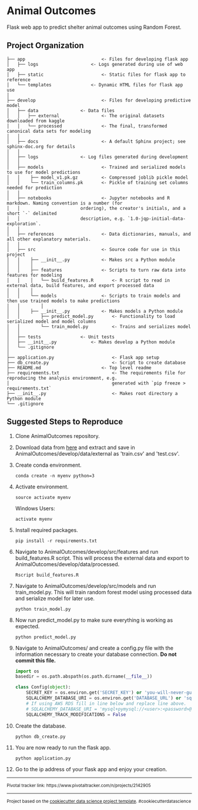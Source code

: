 Animal Outcomes
==============================

Flask web app to predict shelter animal outcomes using Random Forest.

Project Organization
------------
	├── app	                			<- Files for developing flask app
	│   ├── logs					<- Logs generated during use of web app 
	│   ├── static      				<- Static files for flask app to reference
	│   └── templates				<- Dynamic HTML files for flask app use
	│
	├── develop          				<- Files for developing predictive model	
	│	├── data				<- Data files
	│	│   ├── external    			<- The original datasets downloaded from kaggle
	│	│   └── processed   			<- The final, transformed canonical data sets for modeling
	│	│			
	│	├── docs            			<- A default Sphinx project; see sphinx-doc.org for details
	│	│			
	│	├── logs				<- Log files generated during development
	│	│
	│	├── models            	 		<- Trained and serialized models to use for model predictions
	│	│    ├── model_v1.pk.gz			<- Compressed joblib pickle model
	│	│    └── train_columns.pk		<- Pickle of training set columns needed for prediction
	│	│
	│	├── notebooks          			<- Jupyter notebooks and R markdown. Naming convention is a number (for 
	│	│						ordering), the creator's initials, and a short `-` delimited
	│	│						description, e.g. `1.0-jqp-initial-data-exploration`.
	│	│
	│	├── references        	 		<- Data dictionaries, manuals, and all other explanatory materials.
	│	│
	│	├── src                			<- Source code for use in this project
	│	│    ├── __init__.py    		<- Makes src a Python module
	│	│    │ 
	│	│    ├── features      			<- Scripts to turn raw data into features for modeling
	│	│    │   └── build_features.R		<- R script to read in external data, build features, and export processed data
	│	│    │
	│	│    └── models         		<- Scripts to train models and then use trained models to make predictions
	│	│        │   
	│ 	│ 	 ├── __init__.py    		<- Makes models a Python module
	│	│        ├── predict_model.py		<- Functionality to load serialized model and model columns
	│	│        └── train_model.py     	<- Trains and serializes model
	│	│ 
	│ 	├── tests				<- Unit tests
	│ 	├── __init__.py    			<- Makes develop a Python module
	│	└── .gitignore	
	│
	├── application.py              		<- Flask app setup       
	├── db_create.py             			<- Script to create database 
	├── README.md              			<- Top level readme
	├── requirements.txt            		<- The requirements file for reproducing the analysis environment, e.g.
	│	                      	   			generated with `pip freeze > requirements.txt`
	├── __init__.py              			<- Makes root directory a Python module
	└── .gitignore					
	
Suggested Steps	to Reproduce	
--------

1. Clone AnimalOutcomes repository.

2. Download data from [here](https://www.kaggle.com/c/shelter-animal-outcomes/data) and extract and save in AnimalOutcomes/develop/data/external as 'train.csv' and 'test.csv'.

3. Create conda environment. 

    `conda create -n myenv python=3`
    
4. Activate environment.

    `source activate myenv`
	
   Windows Users:

    `activate myenv`

5. Install required packages. 

    `pip install -r requirements.txt`

6. Navigate to AnimalOutcomes/develop/src/features and run build_features.R script. This will process the external data and export to AnimalOutcomes/develop/data/processed.

	`Rscript build_features.R`
	
7. Navigate to AnimalOutcomes/develop/src/models and run train_model.py. This will train random forest model using processed data and serialize model for later use.

	`python train_model.py`
	
8. Now run predict_model.py to make sure everything is working as expected.

	`python predict_model.py`
	
9. Navigate to AnimalOutcomes/ and create a config.py file with the information necessary to create your database connection. **Do not commit this file.** 
     
    ```python
	import os
	basedir = os.path.abspath(os.path.dirname(__file__))

	class Config(object):
		SECRET_KEY = os.environ.get('SECRET_KEY') or 'you-will-never-guess'
		SQLALCHEMY_DATABASE_URI = os.environ.get('DATABASE_URL') or 'sqlite:///' + os.path.join(basedir, 'app.db')
		# If using AWS RDS fill in line below and replace line above.
		# SQLALCHEMY_DATABASE_URI = 'mysql+pymysql://<user>:<password>@<endpoint>/<database name>'
		SQLALCHEMY_TRACK_MODIFICATIONS = False
    ``` 
10. Create the database.

	`python db_create.py`
	
11. You are now ready to run the flask app.

	`python application.py`
	
12. Go to the ip address of your flask app and enjoy your creation.


--------

<p><small>Pivotal tracker link: https://www.pivotaltracker.com/n/projects/2142905</small></p>

--------

<p><small>Project based on the <a target="_blank" href="https://drivendata.github.io/cookiecutter-data-science/">cookiecutter data science project template</a>. #cookiecutterdatascience</small></p>
